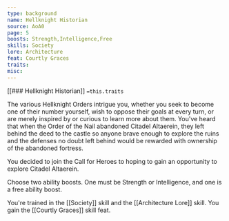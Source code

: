 ```yaml
---
type: background
name: Hellknight Historian 
source: AoA0
page: 5
boosts: Strength,Intelligence,Free
skills: Society
lore: Architecture
feat: Courtly Graces
traits: 
misc: 
---
```


[[### Hellknight Historian]]
`=this.traits`


The various Hellknight Orders intrigue you, whether you seek to become one of their number yourself, wish to oppose their goals at every turn, or are merely inspired by or curious to learn more about them. You've heard that when the Order of the Nail abandoned Citadel Altaerein, they left behind the deed to the castle so anyone brave enough to explore the ruins and the defenses no doubt left behind would be rewarded with ownership of the abandoned fortress.

You decided to join the Call for Heroes to hoping to gain an opportunity to explore Citadel Altaerein.

Choose two ability boosts. One must be Strength or Intelligence, and one is a free ability boost.

You're trained in the [[Society]] skill and the [[Architecture Lore]] skill. You gain the [[Courtly Graces]] skill feat.

